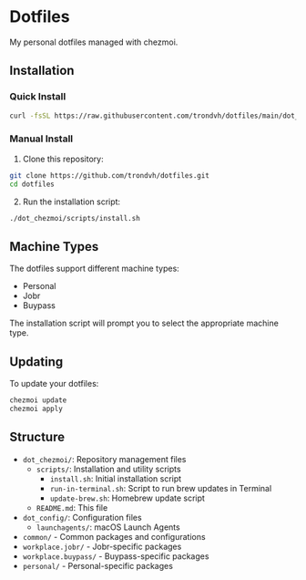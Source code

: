 # Dotfiles

My personal dotfiles managed with chezmoi.

## Installation

### Quick Install

```bash
curl -fsSL https://raw.githubusercontent.com/trondvh/dotfiles/main/dot_chezmoi/scripts/install.sh | bash
```

### Manual Install

1. Clone this repository:
```bash
git clone https://github.com/trondvh/dotfiles.git
cd dotfiles
```

2. Run the installation script:
```bash
./dot_chezmoi/scripts/install.sh
```

## Machine Types

The dotfiles support different machine types:
- Personal
- Jobr
- Buypass

The installation script will prompt you to select the appropriate machine type.

## Updating

To update your dotfiles:

```bash
chezmoi update
chezmoi apply
```

## Structure

- `dot_chezmoi/`: Repository management files
  - `scripts/`: Installation and utility scripts
    - `install.sh`: Initial installation script
    - `run-in-terminal.sh`: Script to run brew updates in Terminal
    - `update-brew.sh`: Homebrew update script
  - `README.md`: This file
- `dot_config/`: Configuration files
  - `launchagents/`: macOS Launch Agents
- `common/` - Common packages and configurations
- `workplace.jobr/` - Jobr-specific packages
- `workplace.buypass/` - Buypass-specific packages
- `personal/` - Personal-specific packages 